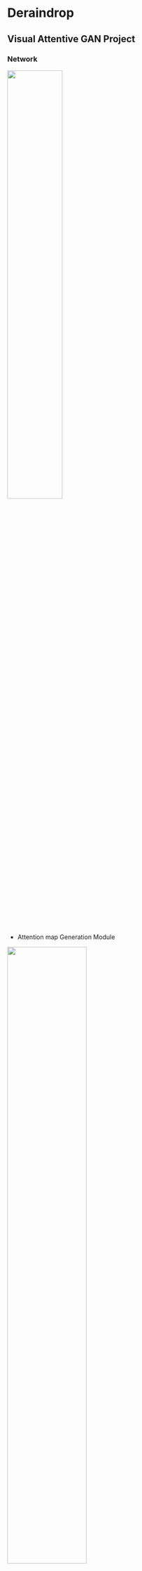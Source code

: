 # Deraindrop

## Visual Attentive GAN Project
### Network
  <img src="https://user-images.githubusercontent.com/74402562/118164824-7eab1980-b45e-11eb-9b0e-beab280f1db1.png" width="50%" height="50%"></img>

- Attention map Generation Module    

<img src="https://user-images.githubusercontent.com/74402562/118165073-d5185800-b45e-11eb-9377-c136f029aa9b.png" width="60%" height="60%"></img>

- Autoencoder - Raindrop Free Generation Module     

<img src="https://user-images.githubusercontent.com/74402562/118232169-28c08b00-b4cb-11eb-945b-b0b057dd99c5.png" width="80%" height="80%"></img>

  <img src="https://user-images.githubusercontent.com/74402562/118165525-5839ae00-b45f-11eb-8cfe-5f464ddb3440.png" width="50%" height="50%"></img>
  <img src="https://user-images.githubusercontent.com/74402562/118165527-58d24480-b45f-11eb-9eb9-e2c1678d16d5.png" width="50%" height="50%"></img>

------------------------------------
### Result
- PSNR : 31.73  , SSIM : 0.9591    
<img src="https://user-images.githubusercontent.com/74402562/118083626-3a862d80-b3fa-11eb-9edc-97ad098b5daf.png" width="60%" height="60%"></img>

- PSNR : 35.74  , SSIM : 0.9864   
<img src="https://user-images.githubusercontent.com/74402562/118083630-3b1ec400-b3fa-11eb-817e-2e262512798d.png" width="60%" height="60%"></img>

- PSNR : 33.18  , SSIM : 0.9691   
<img src="https://user-images.githubusercontent.com/74402562/118083632-3bb75a80-b3fa-11eb-9814-592c9abd8e61.png" width="60%" height="60%"></img>

- PSNR : 32.65  , SSIM : 0.9624   
<img src="https://user-images.githubusercontent.com/74402562/118083635-3c4ff100-b3fa-11eb-8283-e9a5f34c2f40.png" width="60%" height="60%"></img>

- PSNR : 32.32  , SSIM : 0.9783   
<img src="https://user-images.githubusercontent.com/74402562/118083634-3c4ff100-b3fa-11eb-86c2-b63ee41fc6fb.png" width="60%" height="60%"></img>

- PSNR : 34.48  , SSIM : 0.9788   
<img src="https://user-images.githubusercontent.com/74402562/118083638-3ce88780-b3fa-11eb-87e1-d523e400408d.png" width="60%" height="60%"></img>

- PSNR : 32.14  , SSIM : 0.9810   
<img src="https://user-images.githubusercontent.com/74402562/118083641-3d811e00-b3fa-11eb-98cc-f86e0e195ded.png" width="60%" height="60%"></img>

- PSNR : 32.15  , SSIM : 0.9750   
<img src="https://user-images.githubusercontent.com/74402562/118083640-3ce88780-b3fa-11eb-9c96-c4389f96e53d.png" width="60%" height="60%"></img>

---------------------------
### Result of Object Detection
<img src="https://user-images.githubusercontent.com/74402562/117578056-7e8ddf80-b127-11eb-9cb4-a5bca46e6b91.png" width="450px" height="180px"></img>

<img src="https://user-images.githubusercontent.com/74402562/117578057-80f03980-b127-11eb-8fca-39e23c05ed17.png" width="450px" height="180px"></img>

<img src="https://user-images.githubusercontent.com/74402562/117578060-83529380-b127-11eb-9049-0fc7e03f0a3b.png" width="450px" height="300px"></img>
<img src="https://user-images.githubusercontent.com/74402562/117578065-864d8400-b127-11eb-993c-be0e9fe84fb0.png" width="450px" height="300px"></img>

-----------------------------
### References

- LSGAN : https://arxiv.org/pdf/1611.04076.pdf
- SRGAN : https://arxiv.org/pdf/1609.04802.pdf
- RCAN(Image Super-Resolution Using Very Deep Residual Channel Attention Networks) : https://arxiv.org/pdf/1807.02758.pdf
- pix2pix : https://arxiv.org/pdf/1611.07004.pdf
- Neural style transfer : https://arxiv.org/pdf/1508.06576v2.pdf
- Loss Functions for Image Restoration with Neural Networks : https://arxiv.org/pdf/1511.08861.pdf
